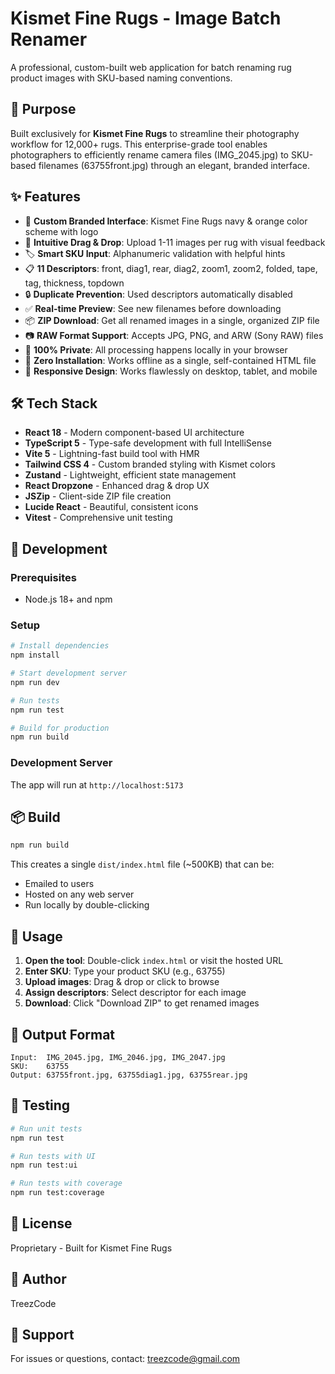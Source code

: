 # Kismet Fine Rugs - Image Batch Renamer

A professional, custom-built web application for batch renaming rug product images with SKU-based naming conventions.

## 🎯 Purpose

Built exclusively for **Kismet Fine Rugs** to streamline their photography workflow for 12,000+ rugs. This enterprise-grade tool enables photographers to efficiently rename camera files (IMG_2045.jpg) to SKU-based filenames (63755front.jpg) through an elegant, branded interface.

## ✨ Features

- 🎨 **Custom Branded Interface**: Kismet Fine Rugs navy & orange color scheme with logo
- 📸 **Intuitive Drag & Drop**: Upload 1-11 images per rug with visual feedback
- 🏷️ **Smart SKU Input**: Alphanumeric validation with helpful hints
- 📋 **11 Descriptors**: front, diag1, rear, diag2, zoom1, zoom2, folded, tape, tag, thickness, topdown
- 🔒 **Duplicate Prevention**: Used descriptors automatically disabled
- ✅ **Real-time Preview**: See new filenames before downloading
- 📦 **ZIP Download**: Get all renamed images in a single, organized ZIP file
- 📷 **RAW Format Support**: Accepts JPG, PNG, and ARW (Sony RAW) files
- 🔐 **100% Private**: All processing happens locally in your browser
- 🚀 **Zero Installation**: Works offline as a single, self-contained HTML file
- 📱 **Responsive Design**: Works flawlessly on desktop, tablet, and mobile

## 🛠️ Tech Stack

- **React 18** - Modern component-based UI architecture
- **TypeScript 5** - Type-safe development with full IntelliSense
- **Vite 5** - Lightning-fast build tool with HMR
- **Tailwind CSS 4** - Custom branded styling with Kismet colors
- **Zustand** - Lightweight, efficient state management
- **React Dropzone** - Enhanced drag & drop UX
- **JSZip** - Client-side ZIP file creation
- **Lucide React** - Beautiful, consistent icons
- **Vitest** - Comprehensive unit testing

## 🚀 Development

### Prerequisites

- Node.js 18+ and npm

### Setup

```bash
# Install dependencies
npm install

# Start development server
npm run dev

# Run tests
npm run test

# Build for production
npm run build
```

### Development Server

The app will run at `http://localhost:5173`

## 📦 Build

```bash
npm run build
```

This creates a single `dist/index.html` file (~500KB) that can be:
- Emailed to users
- Hosted on any web server
- Run locally by double-clicking

## 🎨 Usage

1. **Open the tool**: Double-click `index.html` or visit the hosted URL
2. **Enter SKU**: Type your product SKU (e.g., 63755)
3. **Upload images**: Drag & drop or click to browse
4. **Assign descriptors**: Select descriptor for each image
5. **Download**: Click "Download ZIP" to get renamed images

## 📝 Output Format

```
Input:  IMG_2045.jpg, IMG_2046.jpg, IMG_2047.jpg
SKU:    63755
Output: 63755front.jpg, 63755diag1.jpg, 63755rear.jpg
```

## 🧪 Testing

```bash
# Run unit tests
npm run test

# Run tests with UI
npm run test:ui

# Run tests with coverage
npm run test:coverage
```

## 📄 License

Proprietary - Built for Kismet Fine Rugs

## 👤 Author

TreezCode

## 📧 Support

For issues or questions, contact: treezcode@gmail.com
